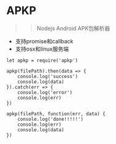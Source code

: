 # APKP

>>  Nodejs Android APK包解析器

*   支持promise和callback
*   支持osx和linux服务端

```
let apkp = require('apkp')

apkp(filePath).then(data => {
    console.log('success')
    console.log(data)
}).catch(err => {
    console.log('error')
    console.log(err)
})

apkp(filePath, function(err, data) {
    console.log('done!!!!!')
    console.log(err)
    console.log(data)
})
```